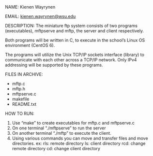 NAME: Kienen Wayrynen

EMAIL: kienen.wayrynen@wsu.edu

DESCRIPTION:
The miniature ftp system consists of two programs (executables),
mftpserve and mftp, the server and client respectively.

Both programs will be written in C, to execute in the school’s Linux OS
environment (CentOS 6).

The programs will utilize the Unix TCP/IP sockets interface (library) to
communicate with each other across a TCP/IP network. Only IPv4
addressing will be supported by these programs.

FILES IN ARCHIVE:
- mftp.c
- mftp.h
- mftpserve.c
- makefile
- README.txt

HOW TO RUN:
1. Use “make” to create executables for mftp.c and mftpserve.c
2. On one terminal “./mftpserve” to run the server
3. On another terminal “./mftp” to execute the client.
4. Using various commands you can move and transfer files and move directories.
ex: rls: remote directory
    ls: client directory
    rcd: change remote directory
    cd: change client directory
